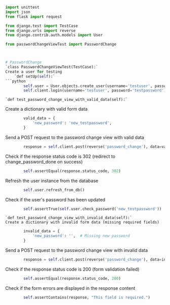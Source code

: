 ```python
import unittest
import json
from flask import request

from django.test import TestCase
from django.urls import reverse
from django.contrib.auth.models import User

from passwordChangeViewTest import PasswordChange



# PasswordChange
`class PasswordChangeViewTest(TestCase):`
Create a user for testing
    `def setUp(self):`
```python
        self.user = User.objects.create_user(username='testuser', password='testpassword')
        self.client.login(username='testuser', password='testpassword')
```

    `def test_password_change_view_with_valid_data(self):`
Create a dictionary with valid form data
```python   
        valid_data = {
            'new_password': 'new_testpassword',
        }
```

Send a POST request to the password change view with valid data
```python
        response = self.client.post(reverse('password_change'), data=valid_data)
```
Check if the response status code is 302 (redirect to change_password_done on success)
```python
        self.assertEqual(response.status_code, 302)
```

Refresh the user instance from the database
```python
        self.user.refresh_from_db()
```
Check if the user's password has been updated
```python
        self.assertTrue(self.user.check_password('new_testpassword'))
```

    `def test_password_change_view_with_invalid_data(self):`
    Create a dictionary with invalid form data (missing required fields)
```python
        invalid_data = {
            'new_password': '',  # Missing new password
        }
```

Send a POST request to the password change view with invalid data
```python
        response = self.client.post(reverse('password_change'), data=invalid_data)
```
Check if the response status code is 200 (form validation failed)
```python 
        self.assertEqual(response.status_code, 200)
```
Check if the form errors are displayed in the response content
```python
        self.assertContains(response, "This field is required.")
```
